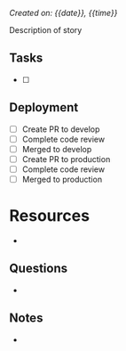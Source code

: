 *Created on: {{date}}, {{time}}*

Description of story

## Tasks
- [ ] 

## Deployment
- [ ] Create PR to develop
- [ ] Complete code review
- [ ] Merged to develop
- [ ] Create PR to production
- [ ] Complete code review
- [ ] Merged to production
# Resources
- 
## Questions
- 
## Notes
- 